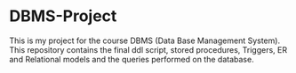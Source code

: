 # DBMS-Project
This is my project for the course DBMS (Data Base Management System). This repository contains the final ddl script, stored procedures, Triggers, ER and Relational models and the queries performed on the database. 
